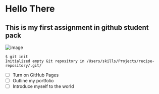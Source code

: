# Hello There 
## This is my first assignment in github student pack

 <img src="https://octodex.github.com/images/yaktocat.png" alt="image"/>

```
$ git init
Initialized empty Git repository in /Users/skills/Projects/recipe-repository/.git/
```
- [ ] Turn on GitHub Pages
- [ ] Outline my portfolio
- [ ] Introduce myself to the world
